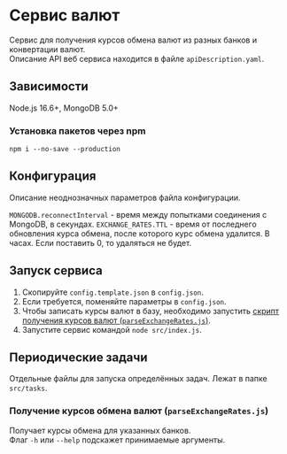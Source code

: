 # Сервис валют
Сервис для получения курсов обмена валют из разных банков и конвертации валют.  
Описание API веб сервиса находится в файле `apiDescription.yaml`.

## Зависимости
Node.js 16.6+, MongoDB 5.0+

### Установка пакетов через npm
`npm i --no-save --production`

## Конфигурация
Описание неоднозначных параметров файла конфигурации.

`MONGODB.reconnectInterval` - время между попытками соединения с MongoDB, в секундах.
`EXCHANGE_RATES.TTL` - время от последнего обновления курса обмена, после которого курс обмена удалится. В часах. Если поставить 0, то удаляться не будет.

## Запуск сервиса
1. Скопируйте `config.template.json` в `config.json`.
1. Если требуется, поменяйте параметры в `config.json`.
1. Чтобы записать курсы валют в базу, необходимо запустить [скрипт получения курсов валют (`parseExchangeRates.js`)](#получение-курсов-обмена-валют-parseexchangeratesjs).
1. Запустите сервис командой `node src/index.js`.

## Периодические задачи
Отдельные файлы для запуска определённых задач. Лежат в папке `src/tasks`.

### Получение курсов обмена валют (`parseExchangeRates.js`)
Получает курсы обмена для указанных банков.  
Флаг `-h` или `--help` подскажет принимаемые аргументы.
